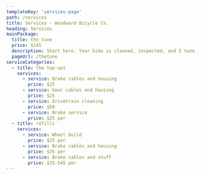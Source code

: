 ```yaml
---
templateKey: 'services-page'
path: /services
title: Services - Woodward Bicycle Co.
heading: Services
mainPackage:
  title: the tune
  price: $145
  description: Start here. Your bike is cleaned, inspected, and I tune the hell out of it.
  pageUrl: /thetune
serviceCategories:
  - title: the top-ups
    services:
      - service: Brake cables and housing
        price: $25
      - service: Gear cables and housing
        price: $25
      - service: Drivetrain cleaning
        price: $50
      - service: Brake service
        price: $25 per
  - title: refills
    services:
      - service: Wheel build
        price: $25 per
      - service: Brake cables and housing
        price: $35 per
      - service: Brake cables and stuff
        price: $35-$45 per
---
```

